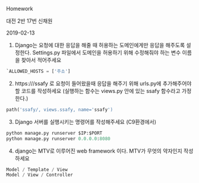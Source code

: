 Homework

대전 2반 17번 신채원

2019-02-13

1. Django는 요청에 대한 응답을 해줄 때 허용하는 도메인에게만 응답을 해주도록
   설정한다. Settings.py 파일에서 도메인을 허용하기 위해 수정해줘야 하는 변수
   이름을 찾아서 적어주세요

```python
`ALLOWED_HOSTS = ['주소']
```



2. https:///ssafy 로 요청이 들어왔을때 응답을 해주기 위해	urls.py에 추가해주어야 할 코드를 작성하세요 (실행하는 함수는 views.py 안에 있는 ssafy 함수라고 가정한다.)

```python
path('ssafy/, views.ssafy, name='ssafy')
```



3.  Django 서버를 실행시키는 명령어를 작성해주세요 (C9환경에서)

```python 
python manage.py runserver $IP:$PORT
python manage.py runserver 0.0.0.0:8080
```



4. django는 MTV로 이루어진 web framework 이다. MTV가 무엇의 약자인지 작성하세요

```python
Model / Template / View
Model / View / Controller
```

